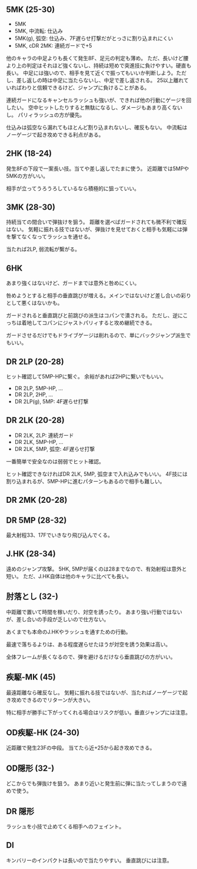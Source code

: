 ## 5MK (25-30)

- 5MK
- 5MK, 中流転: 仕込み
- 5MK(g), 弧空: 仕込み、7F遅らせ打撃だがとっさに割り込まれにくい
- 5MK, cDR 2MK: 連続ガードで+5

他のキャラの中足よりも長くて発生8F、足元の判定も薄め。
ただ、長いけど腰より上の判定はそれほど強くないし、持続は短めで突進技に負けやすい。硬直も長い。
中足には強いので、相手を見て近くで振ってもいいか判断しよう。ただし、差し返しの時は中足に当たらないし、中足で差し返される。
25以上離れていればわりと信頼できるけど、ジャンプに負けることがある。

連続ガードになるキャンセルラッシュも強いが、できれば他の行動にゲージを回したい。
空中ヒットしたりすると無駄になるし、ダメージもあまり高くないし。
パリィラッシュの方が優先。

仕込みは弧空なら漏れてもほとんど割り込まれないし、確反もない。
中流転はノーゲージで起き攻めできる利点がある。

## 2HK (18-24)

発生8Fの下段で一案長い技。当てや差し返しでたまに使う。
近距離では5MPや5MKの方がいい。

相手が立ってうろうろしているなら積極的に狙っていい。

## 3MK (28-30)

持続当ての間合いで弾抜けを狙う。
距離を選べばガードされても微不利で確反はない。
気軽に振れる技ではないが、弾抜けを見せておくと相手も気軽には弾を撃てなくなってラッシュを通せる。

当たれば2LP, 弱流転が繋がる。

## 6HK

あまり強くはないけど、ガードまでは意外と咎めにくい。

咎めようとすると相手の垂直跳びが増える。メインではないけど差し合いの彩りとして悪くはないかも。

ガードされると垂直跳びと前跳びの派生はコパンで潰される。
ただし、逆にこっちは着地してコパンにジャストパリィすると攻め継続できる。

ガードさせるだけでもドライブゲージは削れるので、単にバックジャンプ派生でもいい。

## DR 2LP (20-28)

ヒット確認して5MP-HPに繋ぐ。
余裕があれば2HPに繋いでもいい。

- DR 2LP, 5MP-HP, ...
- DR 2LP, 2HP, ...
- DR 2LP(g), 5MP: 4F遅らせ打撃

## DR 2LK (20-28)

- DR 2LK, 2LP: 連続ガード
- DR 2LK, 5MP-HP, ...
- DR 2LK, 5MP, 弧空: 4F遅らせ打撃

一番簡単で安全なのは弱弱でヒット確認。

ヒット確認できなければDR 2LK, 5MP, 弧空まで入れ込みでもいい。
4F技には割り込まれるが、5MP-HPに進むパターンもあるので相手も難しい。

## DR 2MK (20-28)

## DR 5MP (28-32)

最大射程33、17Fでいきなり飛び込んでくる。

## J.HK (28-34)

遠めのジャンプ攻撃。
5HK, 5MPが届くのは28までなので、有効射程は意外と短い。
ただ、J.HK自体は他のキャラに比べても長い。

## 肘落とし (32-)

中距離で置いて時間を稼いだり、対空を誘ったり。
あまり強い行動ではないが、差し合いの手段が乏しいので仕方ない。

あくまでも本命のJ.HKやラッシュを通すための行動。

最速で落ちるよりは、ある程度遅らせたほうが対空を誘う効果は高い。

全体フレームが長くなるので、弾を避けるだけなら垂直跳びの方がいい。

## 疾駆-MK (45)

最遠距離なら確反なし。
気軽に振れる技ではないが、当たればノーゲージで起き攻めできるのでリターンが大きい。

特に相手が勝手に下がってくれる場合はリスクが低い。垂直ジャンプには注意。

## OD疾駆-HK (24-30)

近距離で発生23Fの中段。
当てたら近+25から起き攻めできる。

## OD隠形 (32-)

どこからでも弾抜けを狙う。
あまり近いと発生前に弾に当たってしまうので遠めで使う。

## DR 隠形

ラッシュを小技で止めてくる相手へのフェイント。

## DI

キンバリーのインパクトは長いので当たりやすい。
垂直跳びには注意。
